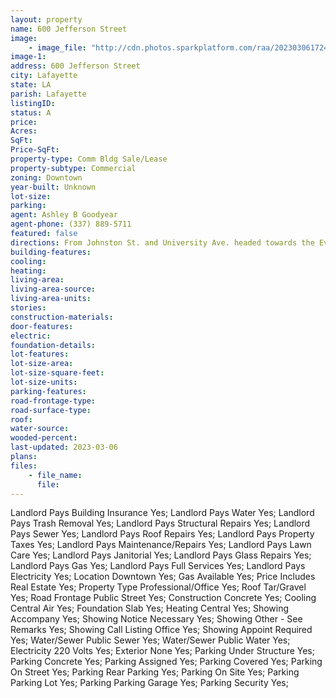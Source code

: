 ```yaml
---
layout: property
name: 600 Jefferson Street
image:
    - image_file: "http://cdn.photos.sparkplatform.com/raa/20230306172404510321000000.jpg"
image-1:
address: 600 Jefferson Street
city: Lafayette
state: LA
parish: Lafayette
listingID: 
status: A
price: 
Acres: 
SqFt: 
Price-SqFt: 
property-type: Comm Bldg Sale/Lease
property-subtype: Commercial
zoning: Downtown
year-built: Unknown
lot-size: 
parking: 
agent: Ashley B Goodyear
agent-phone: (337) 889-5711
featured: false
directions: From Johnston St. and University Ave. headed towards the Evangeline Thruway Turn Left onto Jefferson St. at the light. At the stop sign continue straight onto Rue Jefferso. Chase Towers is a block and a half down on the left.
building-features: 
cooling: 
heating: 
living-area: 
living-area-source: 
living-area-units: 
stories: 
construction-materials: 
door-features: 
electric: 
foundation-details: 
lot-features: 
lot-size-area: 
lot-size-square-feet: 
lot-size-units: 
parking-features: 
road-frontage-type: 
road-surface-type: 
roof: 
water-source: 
wooded-percent: 
last-updated: 2023-03-06
plans: 
files:
    - file_name:
      file:
---
```

Landlord Pays	Building Insurance	Yes;
Landlord Pays	Water	Yes;
Landlord Pays	Trash Removal	Yes;
Landlord Pays	Structural Repairs	Yes;
Landlord Pays	Sewer	Yes;
Landlord Pays	Roof Repairs	Yes;
Landlord Pays	Property Taxes	Yes;
Landlord Pays	Maintenance/Repairs	Yes;
Landlord Pays	Lawn Care	Yes;
Landlord Pays	Janitorial	Yes;
Landlord Pays	Glass Repairs	Yes;
Landlord Pays	Gas	Yes;
Landlord Pays	Full Services	Yes;
Landlord Pays	Electricity	Yes;
Location	Downtown	Yes;
Gas	Available	Yes;
Price Includes	Real Estate	Yes;
Property Type	Professional/Office	Yes;
Roof	Tar/Gravel	Yes;
Road Frontage	Public Street	Yes;
Construction	Concrete	Yes;
Cooling	Central Air	Yes;
Foundation	Slab	Yes;
Heating	Central	Yes;
Showing	Accompany	Yes;
Showing	Notice Necessary	Yes;
Showing	Other - See Remarks	Yes;
Showing	Call Listing Office	Yes;
Showing	Appoint Required	Yes;
Water/Sewer	Public Sewer	Yes;
Water/Sewer	Public Water	Yes;
Electricity	220 Volts	Yes;
Exterior	None	Yes;
Parking	Under Structure	Yes;
Parking	Concrete	Yes;
Parking	Assigned	Yes;
Parking	Covered	Yes;
Parking	On Street	Yes;
Parking	Rear Parking	Yes;
Parking	On Site	Yes;
Parking	Parking Lot	Yes;
Parking	Parking Garage	Yes;
Parking	Security	Yes;

